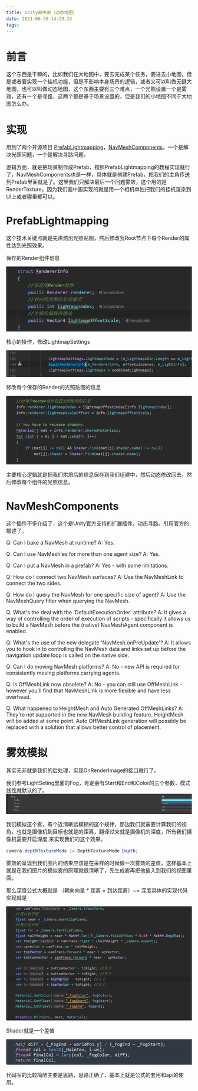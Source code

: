 ```yaml
---
title: Unity画中画（动态地图）
date: 2021-06-30 14:29:23
tags:
---
```


# 前言

这个东西是干嘛的，比如我们在大地图中，要去完成某个任务，要进去小地图，但是或者要实现一个挂机功能，但是不影响本身场景的逻辑，或者又可以叫做无缝大地图，也可以叫做动态地图，这个东西主要有三个难点，一个光照设置一个是雾效，还有一个是寻路，这两个都是基于场景设置的，但是我们的小地图不同于大地图怎么办。

# 实现

用到了两个开源项目 [PrefabLightmapping](https://github.com/Ayfel/PrefabLightmapping)，[NavMeshComponents](https://github.com/Unity-Technologies/NavMeshComponents)，一个是解决光照问题，一个是解决寻路问题。

逻辑方面，就是把场景制作成Prefab，按照PrefabLightmapping的教程实现就行了，NavMeshComponents也是一样，具体就是创建Prefab，把我们的主角传送到Prefab里面就是了。这里我们只解决最后一个问题雾效，这个用的是RenderTexture，因为我们画中画实现的就是用一个相机单独把我们的挂机渲染到UI上或者哪里都可以。

# PrefabLightmapping

这个技术关键点就是先烘焙出光照贴图，然后修改我Root节点下每个Render的属性达到光照效果。

保存的Render组件信息

![image-20210630144832017](Unity%E7%94%BB%E4%B8%AD%E7%94%BB%EF%BC%88%E5%8A%A8%E6%80%81%E5%9C%B0%E5%9B%BE%EF%BC%89/image-20210630144832017.png)

核心的操作，修改LightmapSettings

![image-20210630144621841](Unity%E7%94%BB%E4%B8%AD%E7%94%BB%EF%BC%88%E5%8A%A8%E6%80%81%E5%9C%B0%E5%9B%BE%EF%BC%89/image-20210630144621841.png)

修改每个保存的Render的光照贴图的信息

![image-20210630145014376](Unity%E7%94%BB%E4%B8%AD%E7%94%BB%EF%BC%88%E5%8A%A8%E6%80%81%E5%9C%B0%E5%9B%BE%EF%BC%89/image-20210630145014376.png)

主要核心逻辑就是把我们烘焙后的信息保存到我们组建中，然后动态修改回去，然后修改每个组件的光照信息。

# NavMeshComponents

这个插件不多介绍了，这个是Unity官方支持的扩展插件，动态寻路。引用官方的描述了。

Q: Can I bake a NavMesh at runtime?
A: Yes.

Q: Can I use NavMesh'es for more than one agent size?
A: Yes.

Q: Can I put a NavMesh in a prefab?
A: Yes - with some limitations.

Q: How do I connect two NavMesh surfaces?
A: Use the NavMeshLink to connect the two sides.

Q: How do I query the NavMesh for one specific size of agent?
A: Use the NavMeshQuery filter when querying the NavMesh.

Q: What's the deal with the 'DefaultExecutionOrder' attribute?
A: It gives a way of controlling the order of execution of scripts - specifically it allows us to build a NavMesh before the (native) NavMeshAgent component is enabled.

Q: What's the use of the new delegate 'NavMesh.onPreUpdate'?
A: It allows you to hook in to controlling the NavMesh data and links set up before the navigation update loop is called on the native side.

Q: Can I do moving NavMesh platforms?
A: No - new API is required for consistently moving platforms carrying agents.

Q: Is OffMeshLink now obsolete?
A: No - you can still use OffMeshLink - however you'll find that NavMeshLink is more flexible and have less overhead.

Q: What happened to HeightMesh and Auto Generated OffMeshLinks?
A: They're not supported in the new NavMesh building feature. HeightMesh will be added at some point. Auto OffMeshLink generation will possibly be replaced with a solution that allows better control of placement.

# 雾效模拟

其实无非就是我们的后处理，实现OnRenderImage的接口就行了。

我们参考LightSeting里面的Fog，肯定会有Start和End和Color的三个参数，模式线性就默认的了。![image-20210630151319366](Unity%E7%94%BB%E4%B8%AD%E7%94%BB%EF%BC%88%E5%8A%A8%E6%80%81%E5%9C%B0%E5%9B%BE%EF%BC%89/image-20210630151319366.png)

我们模拟这个雾，有个近清晰远模糊的这个规律，那边我们就需要计算我们的视角，也就是摄像机到目标也就是的距离，翻译过来就是摄像机的深度，所有我们摄像机需要开启深度,来实现我们的这个效果。

```c#
camera.depthTextureMode |= DepthTextureMode.Depth;
```

雾效的呈现到我们图片的结果应该是在采样的时候做一次雾效的差值，这样基本上就是在我们图片的模拟雾的原理就很清晰了，先生成雾再把他插入到我们的视图里面。

那么深度公式大概就是 （朝向向量 * 距离 = 到达距离）~= 深度具体的实现代码实现就是

![image-20210630163006650](Unity%E7%94%BB%E4%B8%AD%E7%94%BB%EF%BC%88%E5%8A%A8%E6%80%81%E5%9C%B0%E5%9B%BE%EF%BC%89/image-20210630163006650.png)

Shader就是一个差值

![image-20210630163237880](Unity%E7%94%BB%E4%B8%AD%E7%94%BB%EF%BC%88%E5%8A%A8%E6%80%81%E5%9C%B0%E5%9B%BE%EF%BC%89/image-20210630163237880.png)

代码写的比较简陋主要是思路，思路正确了，基本上就是公式的套用和api的使用。

